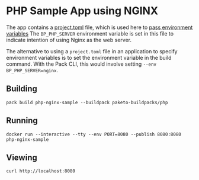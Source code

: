 # PHP Sample App using NGINX

The app contains a
[project.toml](https://buildpacks.io/docs/app-developer-guide/using-project-descriptor/)
file, which is used here to [pass environment
variables](https://buildpacks.io/docs/app-developer-guide/using-project-descriptor/#specify-buildpacks-and-envs)
The `BP_PHP_SERVER` environment variable is set in this file to indicate
intention of using Nginx as the web server.

The alternative to using a `project.toml` file in an application to specify
environment variables is to set the environment variable in the build command.
With the Pack CLI, this would involve setting `--env BP_PHP_SERVER=nginx`.

## Building

`pack build php-nginx-sample --buildpack paketo-buildpacks/php`

## Running

`docker run --interactive --tty --env PORT=8080 --publish 8080:8080 php-nginx-sample`

## Viewing

`curl http://localhost:8080`
